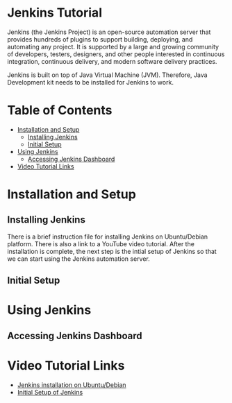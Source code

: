 # Jenkins Tutorial

Jenkins (the Jenkins Project) is an open-source automation server that provides hundreds of plugins to support building, deploying, and automating any project. It is supported by a large and growing community of developers, testers, designers, and other people interested in continuous integration, continuous delivery, and modern software delivery practices.

Jenkins is built on top of Java Virtual Machine (JVM). Therefore, Java Development kit needs to be installed for Jenkins to work.

# Table of Contents
* [Installation and Setup](#installation-and-setup)
    * [Installing Jenkins](#installing-jenkins)
    * [Initial Setup](#initial-setup)
* [Using Jenkins](#using-jenkins)
    * [Accessing Jenkins Dashboard](#accessing-jenkins-dashboard)
* [Video Tutorial Links](#video-tutorial-links)


# Installation and Setup

## Installing Jenkins
There is a brief instruction file for installing Jenkins on Ubuntu/Debian platform. There is also a link to a YouTube video tutorial. After the installation is complete, the next step is the intial setup of Jenkins so that we can start using the Jenkins automation server.

## Initial Setup

# Using Jenkins

## Accessing Jenkins Dashboard

# Video Tutorial Links
* [Jenkins installation on Ubuntu/Debian](https://www.youtube.com/watch?v=YVG1vaPAKak&t=15s&ab_channel=LearnTeachShare "Tutorial video on Jenkins installation on Ubuntu/Debian")
* [Initial Setup of Jenkins](https://www.youtube.com/watch?v=dRprQhS0fdg&ab_channel=LearnTeachShare "Tutorial video on initial setup of Jenkins")
